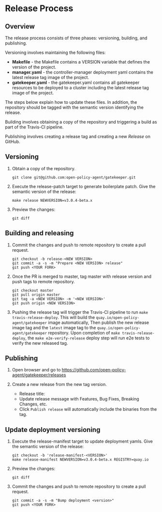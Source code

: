 # Release Process

## Overview

The release process consists of three phases: versioning, building, and publishing.

Versioning involves maintaining the following files:
- **Makefile** - the Makefile contains a VERSION variable that defines the version of the project.
- **manager.yaml** - the controller-manager deployment yaml contains the latest release tag image of the project.
- **gatekeeper.yaml** - the gatekeeper.yaml contains all gatekeeper resources to be deployed to a cluster including the latest release tag image of the project.

The steps below explain how to update these files. In addition, the repository should be tagged with the semantic version identifying the release.

Building involves obtaining a copy of the repository and triggering a build as part of the Travis-CI pipeline.

Publishing involves creating a release tag and creating a new *Release* on GitHub.

## Versioning

1. Obtain a copy of the repository.

	```
	git clone git@github.com:open-policy-agent/gatekeeper.git
	```

1. Execute the release-patch target to generate boilerplate patch. Give the semantic version of the release:

	```
	make release NEWVERSION=v3.0.4-beta.x
	```
1. Preview the changes:

	```
	git diff
	```

## Building and releasing

1. Commit the changes and push to remote repository to create a pull request.

	```
	git checkout -b release-<NEW VERSION>
	git commit -a -s -m "Prepare <NEW VERSION> release"
	git push <YOUR FORK>
	```

1. Once the PR is merged to master, tag master with release version and push tags to remote repository.

	```
	git checkout master
	git pull origin master
	git tag -a <NEW VERSION> -m '<NEW VERSION>'
	git push origin <NEW VERSION>
	```

1. Pushing the release tag will trigger the Travis-CI pipeline to run `make travis-release-deploy`. 
This will build the `quay.io/open-policy-agent/gatekeeper` image automatically, Then publish the new release image tag and the `latest` image tag 
to the `quay.io/open-policy-agent/gatekeeper` repository. 
Upon completion of `make travis-release-deploy`, the `make e2e-verify-release` deploy step will run e2e tests to verify the new released tag.

## Publishing

1. Open browser and go to https://github.com/open-policy-agent/gatekeeper/releases

1. Create a new release from the new tag version.
	- Release title: <NEW VERSION>
    - Update release message with Features, Bug Fixes, Breaking Changes, etc.
	- Click `Publish release` will automatically include the binaries from the tag.

## Update deployment versioning

1. Execute the release-manifest target to update deployment yamls. Give the semantic version of the release:

	```
	git checkout -b 'release-manifest-<VERSION>'
	make release-manifest NEWVERSION=v3.0.4-beta.x REGISTRY=quay.io
	```
1. Preview the changes:

	```
	git diff
	```
1. Commit the changes and push to remote repository to create a pull request.

	```
	git commit -a -s -m "Bump deployment <version>"
	git push <YOUR FORK>
	```

